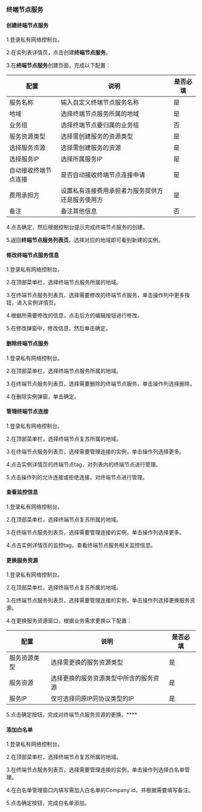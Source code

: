 ### 终端节点服务

#### 创建终端节点服务

1.登录私有网络控制台。

2.在实列表详情页，点击创建**终端节点服务**。

3.在**终端节点服务**创建页面，完成以下配置：

| 配置                 | 说明                                             | 是否必填 |
| -------------------- | ------------------------------------------------ | -------- |
| 服务名称             | 输入自定义终端节点服务名称                       | 是       |
| 地域                 | 选择终端节点服务所属的地域                       | 是       |
| 业务组               | 选择终端节点要归属的业务组                       | 否       |
| 服务资源类型         | 选择需创建服务的资源类型                         | 是       |
| 选择服务资源         | 选择需创建服务的资源                             | 是       |
| 选择服务IP           | 选择所属服务IP                                   | 是       |
| 自动接收终端节点连接 | 是否自动接收终端节点连接申请                     | 是       |
| 费用承担方           | 设置私有连接费用承担者为服务提供方还是服务使用方 | 是       |
| 备注                 | 备注其他信息                                     | 否       |

4.点击确定，然后根据控制台提示完成终端节点服务的创建。

5.返回**终端节点服务列表页**，选择对应的地域即可看到新建的实例。

#### 修改终端节点服务信息

1.登录私有网络控制台。

2.在顶部菜单栏，选择终端节点服务所属的地域。

3.在终端节点服务列表页，选择需要修改的终端节点服务，单击操作列中更多按钮，进入实例详情页。

4.根据所需要修改的信息，点击后方的编辑按钮进行修改。

5.在修改弹窗中，修改信息，然后单击确定。

#### 删除终端节点服务

1.登录私有网络控制台。

2.在顶部菜单栏，选择终端节点服务所属的地域。

3.在终端节点服务列表页，选择需要删除的终端节点服务，单击操作列选择删除。

4.在删除实例弹窗，单击确定。

#### 管理终端节点连接

1.登录私有网络控制台。

2.在顶部菜单栏，选择终端节点复苏所属的地域。

3.在终端节点服务列表页，选择需要管理连接的实例，单击操作列选择更多。

4.点击实例详情页的终端节点tag，对列表内的终端节点进行管理。

5.点击操作列的允许连接或拒绝连接，对终端节点进行管理。

#### 查看监控信息

1.登录私有网络控制台。

2.在顶部菜单栏，选择终端节点复苏所属的地域。

3.在终端节点服务列表页，选择需要管理连接的实例，单击操作列选择更多。

4.点击实例详情页的监控tag，查看终端节点服务相关监控信息。

#### 更换服务资源

1.登录私有网络控制台。

2.在顶部菜单栏，选择终端节点复苏所属的地域。

3.在终端节点服务列表页，选择需要管理连接的实例，单击操作列选择更换服务资源。

4.在更换服务资源窗口，根据业务需求更换以下配置：

| 配置         | 说明                                   | 是否必填 |
| ------------ | -------------------------------------- | -------- |
| 服务资源类型 | 选择需更换的服务资源类型               | 是       |
| 服务资源     | 选择更换的服务资源类型中所含的服务资源 | 是       |
| 服务IP       | 仅可选择同原IP同协议类型的IP           | 是       |

5.点击确定按钮，完成对终端节点服务资源的更换。****

#### 添加白名单

1.登录私有网络控制台。

2.在顶部菜单栏，选择终端节点复苏所属的地域。

3.在终端节点服务列表页，选择需要管理连接的实例，单击操作列选择白名单管理。

4.在白名单管理窗口内填写需加入白名单的Company id，并根据需要填写备注。

5.点击确定按钮，完成白名单添加。
